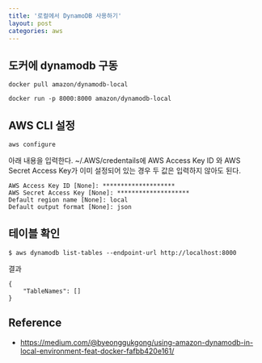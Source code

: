 ```yaml
---
title: '로컬에서 DynamoDB 사용하기'
layout: post
categories: aws
---
```


## 도커에 dynamodb 구동
```text
docker pull amazon/dynamodb-local

docker run -p 8000:8000 amazon/dynamodb-local
```

## AWS CLI 설정
```text
aws configure
```
아래 내용을 입력한다.
~/.AWS/credentails에 AWS Access Key ID 와 AWS Secret Access Key가 이미 설정되어 있는 경우 두 값은 입력하지 않아도 된다. 
```text
AWS Access Key ID [None]: ********************
AWS Secret Access Key [None]: ********************
Default region name [None]: local
Default output format [None]: json
```

## 테이블 확인
```text
$ aws dynamodb list-tables --endpoint-url http://localhost:8000
```
결과
```text
{
    "TableNames": []
}
```

## Reference
- <https://medium.com/@byeonggukgong/using-amazon-dynamodb-in-local-environment-feat-docker-fafbb420e161/>



